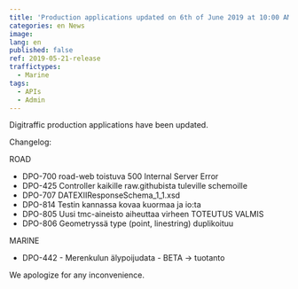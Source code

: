 ```yaml
---
title: 'Production applications updated on 6th of June 2019 at 10:00 AM – 12:00 PM (EET)'
categories: en News
image:
lang: en
published: false
ref: 2019-05-21-release
traffictypes:
  - Marine
tags:
  - APIs
  - Admin
---
```


Digitraffic production applications have been updated.

Changelog:

ROAD

- DPO-700 road-web toistuva 500 Internal Server Error
- DPO-425 Controller kaikille raw.githubista tuleville schemoille 
- DPO-707 DATEXIIResponseSchema_1_1.xsd
- DPO-814 Testin kannassa kovaa kuormaa ja io:ta
- DPO-805 Uusi tmc-aineisto aiheuttaa virheen TOTEUTUS VALMIS
- DPO-806 Geometryssä type (point, linestring) duplikoituu


MARINE

- DPO-442 - Merenkulun älypoijudata - BETA -> tuotanto 


We apologize for any inconvenience.
